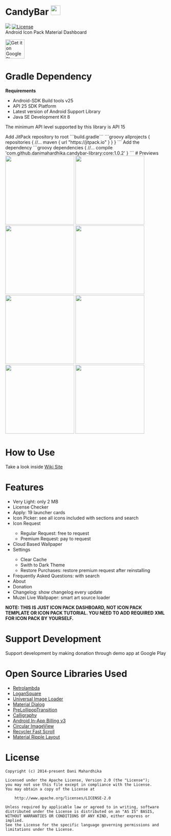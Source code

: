 # CandyBar <img src="https://drive.google.com/uc?id=0B0f4ypHfNKm5b0w5SklmMldvajg" width="30">
[![](https://jitpack.io/v/danimahardhika/candybar-library.svg)](https://jitpack.io/#danimahardhika/candybar-library) [![License](https://img.shields.io/badge/License-Apache%202.0-blue.svg)](https://opensource.org/licenses/Apache-2.0)
<br>Android Icon Pack Material Dashboard
<p><a href="https://play.google.com/store/apps/details?id=com.material.dashboard.candybar.demo">
<img alt="Get it on Google Play" src="https://camo.githubusercontent.com/bdaf711a93d64d0bb5e5abfc346a8b84ea47f164/68747470733a2f2f706c61792e676f6f676c652e636f6d2f696e746c2f656e5f75732f6261646765732f696d616765732f67656e657269632f656e2d706c61792d62616467652e706e67" height="60" data-canonical-src="https://play.google.com/intl/en_us/badges/images/generic/en_badge_web_generic.png" style="max-width:100%;">
</a></p>

# Gradle Dependency
**Requirements**
<ul>
<li>Android-SDK Build tools v25</li>
<li>API 25 SDK Platform</li>
<li>Latest version of Android Support Library</li>
<li>Java SE Development Kit 8</li>
</ul>
<p>The minimum API level supported by this library is API 15</p>
Add JitPack repository to root ```build.gradle```
```groovy
allprojects {
    repositories {
        //...
        maven { url "https://jitpack.io" }
    }
}
```
Add the dependency
```groovy
dependencies {
    //...
    compile 'com.github.danimahardhika.candybar-library:core:1.0.2'
}
```
# Previews
<img src="https://raw.githubusercontent.com/danimahardhika/candybar-library/master/screenshots/home.jpg" width="215">
<img src="https://raw.githubusercontent.com/danimahardhika/candybar-library/master/screenshots/navigation_drawer.jpg" width="215">
<img src="https://raw.githubusercontent.com/danimahardhika/candybar-library/master/screenshots/changelog.jpg" width="215">
<img src="https://raw.githubusercontent.com/danimahardhika/candybar-library/master/screenshots/icon_request.jpg" width="215">
<img src="https://raw.githubusercontent.com/danimahardhika/candybar-library/master/screenshots/cloud_wallpapers.jpg" width="215">
<img src="https://raw.githubusercontent.com/danimahardhika/candybar-library/master/screenshots/icons.jpg" width="215">
<img src="https://raw.githubusercontent.com/danimahardhika/candybar-library/master/screenshots/settings.jpg" width="215">
<img src="https://raw.githubusercontent.com/danimahardhika/candybar-library/master/screenshots/about.jpg" width="215">

# How to Use
Take a look inside <a href="https://github.com/danimahardhika/candybar-library/wiki" target="_blank">Wiki Site</a>

# Features
<ul>
<li>Very Light: only 2 MB</li>
<li>License Checker</li>
<li>Apply: 19 launcher cards</li>
<li>Icon Picker: see all icons included with sections and search</li>
<li>Icon Request</li>
    <ul>
    <li>Regular Request: free to request</li>
    <li>Premium Request: pay to request</li>
    </ul>
<li>Cloud Based Wallpaper</li>
<li>Settings</li>
    <ul>
    <li>Clear Cache</li>
    <li>Swith to Dark Theme</li>
    <li>Restore Purchases: restore premium request after reinstalling</li>
    </ul>
<li>Frequently Asked Questions: with search</li>
<li>About</li>
<li>Donation</li>
<li>Changelog: show changelog every update</li>
<li>Muzei Live Wallpaper: smart art source loader</li>
</ul>

**NOTE: THIS IS JUST ICON PACK DASHBOARD, NOT ICON PACK TEMPLATE OR ICON PACK TUTORIAL. YOU NEED TO ADD REQUIRED XML FOR ICON PACK BY YOURSELF.**

# Support Development
Support development by making donation through demo app at Google Play

# Open Source Libraries Used
<ul>
<li><a href="https://github.com/evant/gradle-retrolambda">Retrolambda</a></li>
<li><a href="https://github.com/bluelinelabs/LoganSquare">LoganSquare</a></li>
<li><a href="https://github.com/nostra13/Android-Universal-Image-Loader">Universal Image Loader</a></li>
<li><a href="https://github.com/afollestad/material-dialogs">Material Dialog</a></li>
<li><a href="https://github.com/takahirom/PreLollipopTransition">PreLollipopTransition</a></li>
<li><a href="https://github.com/chrisjenx/Calligraphy">Calligraphy</a></li>
<li><a href="https://github.com/anjlab/android-inapp-billing-v3">Android In-App Billing v3</a></li>
<li><a href="https://github.com/lopspower/CircularImageView">Circular ImageView</a></li>
<li><a href="https://github.com/plusCubed/recycler-fast-scroll">Recycler Fast Scroll </a></li>
<li><a href="https://github.com/balysv/material-ripple">Material Ripple Layout</a></li>
</ul>

# License
```
Copyright (c) 2014-present Dani Mahardhika

Licensed under the Apache License, Version 2.0 (the "License");
you may not use this file except in compliance with the License.
You may obtain a copy of the License at

    http://www.apache.org/licenses/LICENSE-2.0

Unless required by applicable law or agreed to in writing, software
distributed under the License is distributed on an "AS IS" BASIS,
WITHOUT WARRANTIES OR CONDITIONS OF ANY KIND, either express or implied.
See the License for the specific language governing permissions and
limitations under the License.
```
